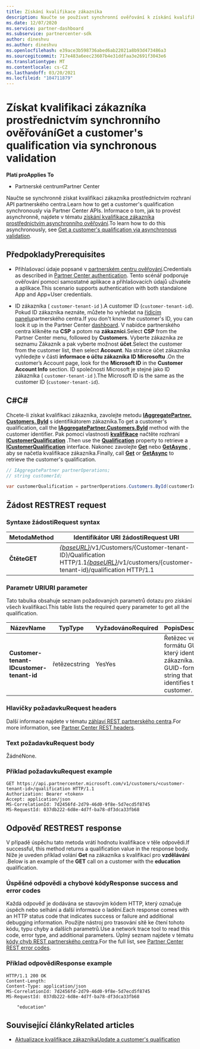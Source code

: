 ```yaml
---
title: Získání kvalifikace zákazníka
description: Naučte se používat synchronní ověřování k získání kvalifikace zákazníka prostřednictvím rozhraní API partnerského centra. Partneři to můžou použít k ověření zákazníků vzdělávání.
ms.date: 12/07/2020
ms.service: partner-dashboard
ms.subservice: partnercenter-sdk
author: dineshvu
ms.author: dineshvu
ms.openlocfilehash: e39ace3b598736abed6ab22021a8b93d473486a3
ms.sourcegitcommit: 717e483a6eec23607b4e31ddfaa3e2691f3043e6
ms.translationtype: MT
ms.contentlocale: cs-CZ
ms.lasthandoff: 03/20/2021
ms.locfileid: "104711879"
---
```

# <a name="get-a-customers-qualification-via-synchronous-validation"></a><span data-ttu-id="b5c3d-104">Získat kvalifikaci zákazníka prostřednictvím synchronního ověřování</span><span class="sxs-lookup"><span data-stu-id="b5c3d-104">Get a customer's qualification via synchronous validation</span></span>

<span data-ttu-id="b5c3d-105">**Platí pro**</span><span class="sxs-lookup"><span data-stu-id="b5c3d-105">**Applies To**</span></span>

- <span data-ttu-id="b5c3d-106">Partnerské centrum</span><span class="sxs-lookup"><span data-stu-id="b5c3d-106">Partner Center</span></span>

<span data-ttu-id="b5c3d-107">Naučte se synchronně získat kvalifikaci zákazníka prostřednictvím rozhraní API partnerského centra.</span><span class="sxs-lookup"><span data-stu-id="b5c3d-107">Learn how to get a customer's qualification synchronously via Partner Center APIs.</span></span> <span data-ttu-id="b5c3d-108">Informace o tom, jak to provést asynchronně, najdete v tématu [získání kvalifikace zákazníka prostřednictvím asynchronního ověřování](get-customer-qualification-asynchronous.md).</span><span class="sxs-lookup"><span data-stu-id="b5c3d-108">To learn how to do this asynchronously, see [Get a customer's qualification via asynchronous validation](get-customer-qualification-asynchronous.md).</span></span>

## <a name="prerequisites"></a><span data-ttu-id="b5c3d-109">Předpoklady</span><span class="sxs-lookup"><span data-stu-id="b5c3d-109">Prerequisites</span></span>

- <span data-ttu-id="b5c3d-110">Přihlašovací údaje popsané v [partnerském centru ověřování](partner-center-authentication.md).</span><span class="sxs-lookup"><span data-stu-id="b5c3d-110">Credentials as described in [Partner Center authentication](partner-center-authentication.md).</span></span> <span data-ttu-id="b5c3d-111">Tento scénář podporuje ověřování pomocí samostatné aplikace a přihlašovacích údajů uživatele a aplikace.</span><span class="sxs-lookup"><span data-stu-id="b5c3d-111">This scenario supports authentication with both standalone App and App+User credentials.</span></span>

- <span data-ttu-id="b5c3d-112">ID zákazníka ( `customer-tenant-id` ).</span><span class="sxs-lookup"><span data-stu-id="b5c3d-112">A customer ID (`customer-tenant-id`).</span></span> <span data-ttu-id="b5c3d-113">Pokud ID zákazníka neznáte, můžete ho vyhledat na [řídicím panelu](https://partner.microsoft.com/dashboard)partnerského centra.</span><span class="sxs-lookup"><span data-stu-id="b5c3d-113">If you don't know the customer's ID, you can look it up in the Partner Center [dashboard](https://partner.microsoft.com/dashboard).</span></span> <span data-ttu-id="b5c3d-114">V nabídce partnerského centra klikněte na **CSP** a potom na **zákazníci**.</span><span class="sxs-lookup"><span data-stu-id="b5c3d-114">Select **CSP** from the Partner Center menu, followed by **Customers**.</span></span> <span data-ttu-id="b5c3d-115">Vyberte zákazníka ze seznamu Zákazník a pak vyberte možnost **účet**.</span><span class="sxs-lookup"><span data-stu-id="b5c3d-115">Select the customer from the customer list, then select **Account**.</span></span> <span data-ttu-id="b5c3d-116">Na stránce účet zákazníka vyhledejte v části **informace o účtu zákazníka** **ID Microsoftu** .</span><span class="sxs-lookup"><span data-stu-id="b5c3d-116">On the customer’s Account page, look for the **Microsoft ID** in the **Customer Account Info** section.</span></span> <span data-ttu-id="b5c3d-117">ID společnosti Microsoft je stejné jako ID zákazníka ( `customer-tenant-id` ).</span><span class="sxs-lookup"><span data-stu-id="b5c3d-117">The Microsoft ID is the same as the customer ID  (`customer-tenant-id`).</span></span>

## <a name="c"></a><span data-ttu-id="b5c3d-118">C\#</span><span class="sxs-lookup"><span data-stu-id="b5c3d-118">C\#</span></span>

<span data-ttu-id="b5c3d-119">Chcete-li získat kvalifikaci zákazníka, zavolejte metodu [**IAggregatePartner. Customers. ById**](/dotnet/api/microsoft.store.partnercenter.customers.icustomercollection.byid) s identifikátorem zákazníka.</span><span class="sxs-lookup"><span data-stu-id="b5c3d-119">To get a customer's qualification, call the [**IAggregatePartner.Customers.ById**](/dotnet/api/microsoft.store.partnercenter.customers.icustomercollection.byid) method with the customer identifier.</span></span> <span data-ttu-id="b5c3d-120">Pak pomocí vlastnosti [**kvalifikace**](/dotnet/api/microsoft.store.partnercenter.customers.icustomer.qualification) načtěte rozhraní [**ICustomerQualification**](/dotnet/api/microsoft.store.partnercenter.qualification.icustomerqualification) .</span><span class="sxs-lookup"><span data-stu-id="b5c3d-120">Then use the [**Qualification**](/dotnet/api/microsoft.store.partnercenter.customers.icustomer.qualification) property to retrieve a [**ICustomerQualification**](/dotnet/api/microsoft.store.partnercenter.qualification.icustomerqualification) interface.</span></span> <span data-ttu-id="b5c3d-121">Nakonec zavolejte [**Get**](/dotnet/api/microsoft.store.partnercenter.subscriptions.isubscriptioncollection.get) nebo [**GetAsync**](/dotnet/api/microsoft.store.partnercenter.subscriptions.isubscriptioncollection.getasync) , aby se načetla kvalifikace zákazníka.</span><span class="sxs-lookup"><span data-stu-id="b5c3d-121">Finally, call [**Get**](/dotnet/api/microsoft.store.partnercenter.subscriptions.isubscriptioncollection.get) or [**GetAsync**](/dotnet/api/microsoft.store.partnercenter.subscriptions.isubscriptioncollection.getasync) to retrieve the customer's qualification.</span></span>

``` csharp
// IAggregatePartner partnerOperations;
// string customerId;

var customerQualification = partnerOperations.Customers.ById(customerId).Qualification.Get();
```

## <a name="rest-request"></a><span data-ttu-id="b5c3d-122">Žádost REST</span><span class="sxs-lookup"><span data-stu-id="b5c3d-122">REST request</span></span>

### <a name="request-syntax"></a><span data-ttu-id="b5c3d-123">Syntaxe žádosti</span><span class="sxs-lookup"><span data-stu-id="b5c3d-123">Request syntax</span></span>

| <span data-ttu-id="b5c3d-124">Metoda</span><span class="sxs-lookup"><span data-stu-id="b5c3d-124">Method</span></span>  | <span data-ttu-id="b5c3d-125">Identifikátor URI žádosti</span><span class="sxs-lookup"><span data-stu-id="b5c3d-125">Request URI</span></span>                                                                                          |
|---------|------------------------------------------------------------------------------------------------------|
| <span data-ttu-id="b5c3d-126">**Čtěte**</span><span class="sxs-lookup"><span data-stu-id="b5c3d-126">**GET**</span></span> | <span data-ttu-id="b5c3d-127">[*{baseURL}*](partner-center-rest-urls.md)/v1/Customers/{Customer-tenant-ID}/Qualification HTTP/1.1</span><span class="sxs-lookup"><span data-stu-id="b5c3d-127">[*{baseURL}*](partner-center-rest-urls.md)/v1/customers/{customer-tenant-id}/qualification HTTP/1.1</span></span> |

### <a name="uri-parameter"></a><span data-ttu-id="b5c3d-128">Parametr URI</span><span class="sxs-lookup"><span data-stu-id="b5c3d-128">URI parameter</span></span>

<span data-ttu-id="b5c3d-129">Tato tabulka obsahuje seznam požadovaných parametrů dotazu pro získání všech kvalifikací.</span><span class="sxs-lookup"><span data-stu-id="b5c3d-129">This table lists the required query parameter to get all the qualification.</span></span>

| <span data-ttu-id="b5c3d-130">Název</span><span class="sxs-lookup"><span data-stu-id="b5c3d-130">Name</span></span>               | <span data-ttu-id="b5c3d-131">Typ</span><span class="sxs-lookup"><span data-stu-id="b5c3d-131">Type</span></span>   | <span data-ttu-id="b5c3d-132">Vyžadováno</span><span class="sxs-lookup"><span data-stu-id="b5c3d-132">Required</span></span> | <span data-ttu-id="b5c3d-133">Popis</span><span class="sxs-lookup"><span data-stu-id="b5c3d-133">Description</span></span>                                           |
|--------------------|--------|----------|-------------------------------------------------------|
| <span data-ttu-id="b5c3d-134">**Customer-tenant-ID**</span><span class="sxs-lookup"><span data-stu-id="b5c3d-134">**customer-tenant-id**</span></span> | <span data-ttu-id="b5c3d-135">řetězec</span><span class="sxs-lookup"><span data-stu-id="b5c3d-135">string</span></span> | <span data-ttu-id="b5c3d-136">Yes</span><span class="sxs-lookup"><span data-stu-id="b5c3d-136">Yes</span></span>      | <span data-ttu-id="b5c3d-137">Řetězec ve formátu GUID, který identifikuje zákazníka.</span><span class="sxs-lookup"><span data-stu-id="b5c3d-137">A GUID-formatted string that identifies the customer.</span></span> |

### <a name="request-headers"></a><span data-ttu-id="b5c3d-138">Hlavičky požadavku</span><span class="sxs-lookup"><span data-stu-id="b5c3d-138">Request headers</span></span>

<span data-ttu-id="b5c3d-139">Další informace najdete v tématu [záhlaví REST partnerského centra](headers.md).</span><span class="sxs-lookup"><span data-stu-id="b5c3d-139">For more information, see [Partner Center REST headers](headers.md).</span></span>

### <a name="request-body"></a><span data-ttu-id="b5c3d-140">Text požadavku</span><span class="sxs-lookup"><span data-stu-id="b5c3d-140">Request body</span></span>

<span data-ttu-id="b5c3d-141">Žádné</span><span class="sxs-lookup"><span data-stu-id="b5c3d-141">None.</span></span>

### <a name="request-example"></a><span data-ttu-id="b5c3d-142">Příklad požadavku</span><span class="sxs-lookup"><span data-stu-id="b5c3d-142">Request example</span></span>

```http
GET https://api.partnercenter.microsoft.com/v1/customers/<customer-tenant-id>/qualification HTTP/1.1
Authorization: Bearer <token>
Accept: application/json
MS-CorrelationId: 7d2456fd-2d79-46d0-9f8e-5d7ecd5f8745
MS-RequestId: 037db222-6d8e-4d7f-ba78-df3dca33fb68
```

## <a name="rest-response"></a><span data-ttu-id="b5c3d-143">Odpověď REST</span><span class="sxs-lookup"><span data-stu-id="b5c3d-143">REST response</span></span>

<span data-ttu-id="b5c3d-144">V případě úspěchu tato metoda vrátí hodnotu kvalifikace v těle odpovědi.</span><span class="sxs-lookup"><span data-stu-id="b5c3d-144">If successful, this method returns a qualification value in the response body.</span></span>  <span data-ttu-id="b5c3d-145">Níže je uveden příklad volání **Get** na zákazníka s kvalifikací pro **vzdělávání** .</span><span class="sxs-lookup"><span data-stu-id="b5c3d-145">Below is an example of the **GET** call on a customer with the **education** qualification.</span></span>

### <a name="response-success-and-error-codes"></a><span data-ttu-id="b5c3d-146">Úspěšné odpovědi a chybové kódy</span><span class="sxs-lookup"><span data-stu-id="b5c3d-146">Response success and error codes</span></span>

<span data-ttu-id="b5c3d-147">Každá odpověď je dodávána se stavovým kódem HTTP, který označuje úspěch nebo selhání a další informace o ladění.</span><span class="sxs-lookup"><span data-stu-id="b5c3d-147">Each response comes with an HTTP status code that indicates success or failure and additional debugging information.</span></span> <span data-ttu-id="b5c3d-148">Použijte nástroj pro trasování sítě ke čtení tohoto kódu, typu chyby a dalších parametrů.</span><span class="sxs-lookup"><span data-stu-id="b5c3d-148">Use a network trace tool to read this code, error type, and additional parameters.</span></span> <span data-ttu-id="b5c3d-149">Úplný seznam najdete v tématu [kódy chyb REST partnerského centra](error-codes.md).</span><span class="sxs-lookup"><span data-stu-id="b5c3d-149">For the full list, see [Partner Center REST error codes](error-codes.md).</span></span>

### <a name="response-example"></a><span data-ttu-id="b5c3d-150">Příklad odpovědi</span><span class="sxs-lookup"><span data-stu-id="b5c3d-150">Response example</span></span>

```http
HTTP/1.1 200 OK
Content-Length:
Content-Type: application/json
MS-CorrelationId: 7d2456fd-2d79-46d0-9f8e-5d7ecd5f8745
MS-RequestId: 037db222-6d8e-4d7f-ba78-df3dca33fb68

    "education"

```

## <a name="related-articles"></a><span data-ttu-id="b5c3d-151">Související články</span><span class="sxs-lookup"><span data-stu-id="b5c3d-151">Related articles</span></span>

- [<span data-ttu-id="b5c3d-152">Aktualizace kvalifikace zákazníka</span><span class="sxs-lookup"><span data-stu-id="b5c3d-152">Update a customer's qualification</span></span>](./update-customer-qualification-synchronous.md)